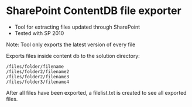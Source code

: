 ﻿# SharePoint ContentDB file exporter

* Tool for extracting files updated through SharePoint
* Tested with SP 2010

Note: Tool only exports the latest version of every file

Exports files inside content db to the solution directory:

```
/files/folder/filename
/files/folder2/filename2
/files/folder2/filename3
/files/folder3/filename4
```

After all files have been exported, a filelist.txt is created to see all exported files.